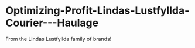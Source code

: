 # Optimizing-Profit-Lindas-Lustfyllda-Courier---Haulage
From the Lindas Lustfyllda family of brands!
